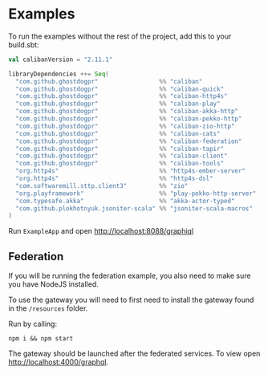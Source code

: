 # Examples

To run the examples without the rest of the project, add this to your build.sbt:

```scala
val calibanVersion = "2.11.1"

libraryDependencies ++= Seq(
  "com.github.ghostdogpr"                 %% "caliban"                       % calibanVersion,
  "com.github.ghostdogpr"                 %% "caliban-quick"                 % calibanVersion,
  "com.github.ghostdogpr"                 %% "caliban-http4s"                % calibanVersion,
  "com.github.ghostdogpr"                 %% "caliban-play"                  % calibanVersion,
  "com.github.ghostdogpr"                 %% "caliban-akka-http"             % calibanVersion,
  "com.github.ghostdogpr"                 %% "caliban-pekko-http"            % calibanVersion,
  "com.github.ghostdogpr"                 %% "caliban-zio-http"              % calibanVersion,
  "com.github.ghostdogpr"                 %% "caliban-cats"                  % calibanVersion,
  "com.github.ghostdogpr"                 %% "caliban-federation"            % calibanVersion,
  "com.github.ghostdogpr"                 %% "caliban-tapir"                 % calibanVersion,
  "com.github.ghostdogpr"                 %% "caliban-client"                % calibanVersion,
  "com.github.ghostdogpr"                 %% "caliban-tools"                 % calibanVersion,
  "org.http4s"                            %% "http4s-ember-server"           % "0.23.23",
  "org.http4s"                            %% "http4s-dsl"                    % "0.23.23",
  "com.softwaremill.sttp.client3"         %% "zio"                           % "3.9.0",
  "org.playframework"                     %% "play-pekko-http-server"        % "3.0.0",
  "com.typesafe.akka"                     %% "akka-actor-typed"              % "2.6.18",
  "com.github.plokhotnyuk.jsoniter-scala" %% "jsoniter-scala-macros"         % "2.30.9" % Provided
)
```

Run `ExampleApp` and open [http://localhost:8088/graphiql](http://localhost:8088/graphiql)

## Federation

If you will be running the federation example, you also need to make sure you have NodeJS installed.

To use the gateway you will need to first need to install the gateway found in the `/resources` folder.

Run by calling:

```
npm i && npm start
```

The gateway should be launched after the federated services. To view open [http://localhost:4000/graphql](http://localhost:4000/graphql).


